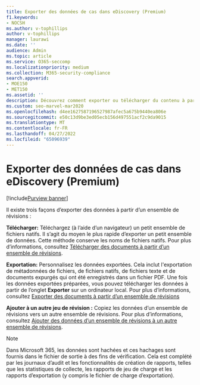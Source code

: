 ```yaml
---
title: Exporter des données de cas dans eDiscovery (Premium)
f1.keywords:
- NOCSH
ms.author: v-tophillips
author: v-tophillips
manager: laurawi
ms.date: ''
audience: Admin
ms.topic: article
ms.service: O365-seccomp
ms.localizationpriority: medium
ms.collection: M365-security-compliance
search.appverid:
- MOE150
- MET150
ms.assetid: ''
description: Découvrez comment exporter ou télécharger du contenu à partir d’un ensemble de révisions pour des présentations ou des révisions externes dans un cas eDiscovery (Premium).
ms.custom: seo-marvel-mar2020
ms.openlocfilehash: d4ee1627587196527987afec5a675b9440ea806e
ms.sourcegitcommit: e50c13d9be3ed05ecb156d497551acf2c9da9015
ms.translationtype: MT
ms.contentlocale: fr-FR
ms.lasthandoff: 04/27/2022
ms.locfileid: "65096939"
---
```

# <a name="export-case-data-in-ediscovery-premium"></a>Exporter des données de cas dans eDiscovery (Premium)

[!include[Purview banner](../includes/purview-rebrand-banner.md)]

Il existe trois façons d’exporter des données à partir d’un ensemble de révisions :

**Télécharger:** Téléchargez (à l’aide d’un navigateur) un petit ensemble de fichiers natifs. Il s’agit du moyen le plus rapide d’exporter un petit ensemble de données. Cette méthode conserve les noms de fichiers natifs. Pour plus d’informations, consultez [Télécharger des documents à partir d’un ensemble de révisions](download-documents-from-review-set.md).

**Exportation:** Personnalisez les données exportées. Cela inclut l'exportation de métadonnées de fichiers, de fichiers natifs, de fichiers texte et de documents expurgés qui ont été enregistrés dans un fichier PDF. Une fois les données exportées préparées, vous pouvez télécharger les données à partir de l’onglet **Exporter** sur un ordinateur local. Pour plus d’informations, consultez [Exporter des documents à partir d’un ensemble de révisions](export-documents-from-review-set.md)

**Ajouter à un autre jeu de révision :** Copiez les données d’un ensemble de révisions vers un autre ensemble de révisions. Pour plus d’informations, consultez [Ajouter des données d’un ensemble de révisions à un autre ensemble de révisions](add-data-to-review-set-from-another-review-set.md).

> [!NOTE]
> Dans Microsoft 365, les données sont hachées et ces hachages sont fournis dans le fichier de sortie à des fins de vérification. Cela est complété par les journaux d’audit et les fonctionnalités de création de rapports, telles que les statistiques de collecte, les rapports de jeu de charge et les rapports d’exportation (y compris le fichier de charge d’exportation).
